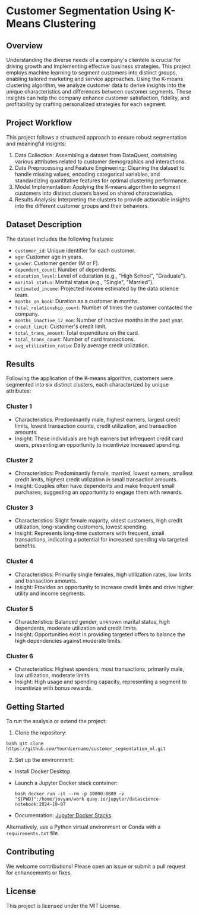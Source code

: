 # Customer Segmentation Using K-Means Clustering

## Overview

Understanding the diverse needs of a company's clientele is crucial for driving growth and implementing effective business strategies. This project employs machine learning to segment customers into distinct groups, enabling tailored marketing and service approaches. Using the K-means clustering algorithm, we analyze customer data to derive insights into the unique characteristics and differences between customer segments. These insights can help the company enhance customer satisfaction, fidelity, and profitability by crafting personalized strategies for each segment.

## Project Workflow

This project follows a structured approach to ensure robust segmentation and meaningful insights:

1. Data Collection: Assembling a dataset from DataQuest, containing various attributes related to customer demographics and interactions.
2. Data Preprocessing and Feature Engineering: Cleaning the dataset to handle missing values, encoding categorical variables, and standardizing quantitative features for optimal clustering performance.
3. Model Implementation: Applying the K-means algorithm to segment customers into distinct clusters based on shared characteristics.
4. Results Analysis: Interpreting the clusters to provide actionable insights into the different customer groups and their behaviors.

## Dataset Description

The dataset includes the following features:

- `customer_id`: Unique identifier for each customer.
- `age`: Customer age in years.
- `gender`: Customer gender (M or F).
- `dependent_count`: Number of dependents.
- `education_level`: Level of education (e.g., "High School", "Graduate").
- `marital_status`: Marital status (e.g., "Single", "Married").
- `estimated_income`: Projected income estimated by the data science team.
- `months_on_book`: Duration as a customer in months.
- `total_relationship_count`: Number of times the customer contacted the company.
- `months_inactive_12_mon`: Number of inactive months in the past year.
- `credit_limit`: Customer's credit limit.
- `total_trans_amount`: Total expenditure on the card.
- `total_trans_count`: Number of card transactions.
- `avg_utilization_ratio`: Daily average credit utilization.

## Results

Following the application of the K-means algorithm, customers were segmented into six distinct clusters, each characterized by unique attributes:

### Cluster 1

- Characteristics: Predominantly male, highest earners, largest credit limits, lowest transaction counts, credit utilization, and transaction amounts.
- Insight: These individuals are high earners but infrequent credit card users, presenting an opportunity to incentivize increased spending.

### Cluster 2

- Characteristics: Predominantly female, married, lowest earners, smallest credit limits, highest credit utilization in small transaction amounts.
- Insight: Couples often have dependents and make frequent small purchases, suggesting an opportunity to engage them with rewards.

### Cluster 3

- Characteristics: Slight female majority, oldest customers, high credit utilization, long-standing customers, lowest spending.
- Insight: Represents long-time customers with frequent, small transactions, indicating a potential for increased spending via targeted benefits.

### Cluster 4

- Characteristics: Primarily single females, high utilization rates, low limits and transaction amounts.
- Insight: Provides an opportunity to increase credit limits and drive higher utility and income segments.

### Cluster 5

- Characteristics: Balanced gender, unknown marital status, high dependents, moderate utilization and credit limits.
- Insight: Opportunities exist in providing targeted offers to balance the high dependencies against moderate limits.

### Cluster 6

- Characteristics: Highest spenders, most transactions, primarily male, low utilization, moderate limits.
- Insight: High usage and spending capacity, representing a segment to incentivize with bonus rewards.

## Getting Started

To run the analysis or extend the project:

1. Clone the repository:

`bash git clone https://github.com/YourUsername/customer_segmentation_ml.git`

2. Set up the environment:

- Install Docker Desktop.
- Launch a Jupyter Docker stack container:

  `bash docker run -it --rm -p 10000:8888 -v "${PWD}":/home/jovyan/work quay.io/jupyter/datascience-notebook:2024-10-07`

- Documentation: [Jupyter Docker Stacks](https://jupyter-docker-stacks.readthedocs.io/en/latest/)

Alternatively, use a Python virtual environment or Conda with a `requirements.txt` file.

## Contributing

We welcome contributions! Please open an issue or submit a pull request for enhancements or fixes.

## License

This project is licensed under the MIT License.
